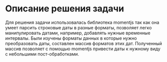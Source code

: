 # Описание решения задачи

Для решения задачи использовалась библиотека momentjs так как она умеет парсить строковые даты в разные форматы, позволяет легко манипулировать датами, например,  добавлять нужные временные интервалы.
Были изучены форматы данных в которые нужно преобразовать даты, составлен массив форматов этих дат. Полученный массив позволяет с помощью momentjs привести даты к нужному виду с небольшими пост-обработками.
